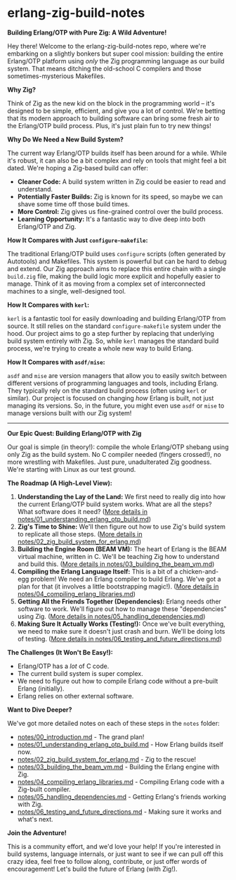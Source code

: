 # erlang-zig-build-notes

**Building Erlang/OTP with Pure Zig: A Wild Adventure!**

Hey there! Welcome to the erlang-zig-build-notes repo, where we're embarking on a slightly bonkers but super cool mission: building the entire Erlang/OTP platform using *only* the Zig programming language as our build system. That means ditching the old-school C compilers and those sometimes-mysterious Makefiles.

**Why Zig?**

Think of Zig as the new kid on the block in the programming world – it's designed to be simple, efficient, and give you a lot of control. We're betting that its modern approach to building software can bring some fresh air to the Erlang/OTP build process. Plus, it's just plain fun to try new things!

**Why Do We Need a New Build System?**

The current way Erlang/OTP builds itself has been around for a while. While it's robust, it can also be a bit complex and rely on tools that might feel a bit dated. We're hoping a Zig-based build can offer:

* **Cleaner Code:** A build system written in Zig could be easier to read and understand.
* **Potentially Faster Builds:** Zig is known for its speed, so maybe we can shave some time off those build times.
* **More Control:** Zig gives us fine-grained control over the build process.
* **Learning Opportunity:** It's a fantastic way to dive deep into both Erlang/OTP and Zig.

**How It Compares with Just `configure-makefile`:**

The traditional Erlang/OTP build uses `configure` scripts (often generated by Autotools) and Makefiles. This system is powerful but can be hard to debug and extend. Our Zig approach aims to replace this entire chain with a single `build.zig` file, making the build logic more explicit and hopefully easier to manage. Think of it as moving from a complex set of interconnected machines to a single, well-designed tool.

**How It Compares with `kerl`:**

`kerl` is a fantastic tool for easily downloading and building Erlang/OTP from source. It still relies on the standard `configure-makefile` system under the hood. Our project aims to go a step further by replacing that underlying build system entirely with Zig. So, while `kerl` manages the standard build process, we're trying to create a whole new way to build Erlang.

**How It Compares with `asdf/mise`:**

`asdf` and `mise` are version managers that allow you to easily switch between different versions of programming languages and tools, including Erlang. They typically rely on the standard build process (often using `kerl` or similar). Our project is focused on changing *how* Erlang is built, not just managing its versions. So, in the future, you might even use `asdf` or `mise` to manage versions built with our Zig system!

---

**Our Epic Quest: Building Erlang/OTP with Zig**

Our goal is simple (in theory!): compile the whole Erlang/OTP shebang using only Zig as the build system. No C compiler needed (fingers crossed!), no more wrestling with Makefiles. Just pure, unadulterated Zig goodness. We're starting with Linux as our test ground.

**The Roadmap (A High-Level View):**

1.  **Understanding the Lay of the Land:** We first need to really dig into how the current Erlang/OTP build system works. What are all the steps? What software does it need? ([More details in notes/01_understanding_erlang_otp_build.md](notes/01_understanding_erlang_otp_build.md))
2.  **Zig's Time to Shine:** We'll then figure out how to use Zig's build system to replicate all those steps. ([More details in notes/02_zig_build_system_for_erlang.md](notes/02_zig_build_system_for_erlang.md))
3.  **Building the Engine Room (BEAM VM):** The heart of Erlang is the BEAM virtual machine, written in C. We'll be teaching Zig how to understand and build this. ([More details in notes/03_building_the_beam_vm.md](notes/03_building_the_beam_vm.md))
4.  **Compiling the Erlang Language Itself:** This is a bit of a chicken-and-egg problem! We need an Erlang compiler to build Erlang. We've got a plan for that (it involves a little bootstrapping magic!). ([More details in notes/04_compiling_erlang_libraries.md](notes/04_compiling_erlang_libraries.md))
5.  **Getting All the Friends Together (Dependencies):** Erlang needs other software to work. We'll figure out how to manage these "dependencies" using Zig. ([More details in notes/05_handling_dependencies.md](notes/05_handling_dependencies.md))
6.  **Making Sure It Actually Works (Testing!):** Once we've built everything, we need to make sure it doesn't just crash and burn. We'll be doing lots of testing. ([More details in notes/06_testing_and_future_directions.md](notes/06_testing_and_future_directions.md))

**The Challenges (It Won't Be Easy!):**

* Erlang/OTP has a *lot* of C code.
* The current build system is super complex.
* We need to figure out how to compile Erlang code without a pre-built Erlang (initially).
* Erlang relies on other external software.

**Want to Dive Deeper?**

We've got more detailed notes on each of these steps in the `notes` folder:

* [notes/00_introduction.md](notes/00_introduction.md) - The grand plan!
* [notes/01_understanding_erlang_otp_build.md](notes/01_understanding_erlang_otp_build.md) - How Erlang builds itself now.
* [notes/02_zig_build_system_for_erlang.md](notes/02_zig_build_system_for_erlang.md) - Zig to the rescue!
* [notes/03_building_the_beam_vm.md](notes/03_building_the_beam_vm.md) - Building the Erlang engine with Zig.
* [notes/04_compiling_erlang_libraries.md](notes/04_compiling_erlang_libraries.md) - Compiling Erlang code with a Zig-built compiler.
* [notes/05_handling_dependencies.md](notes/05_handling_dependencies.md) - Getting Erlang's friends working with Zig.
* [notes/06_testing_and_future_directions.md](notes/06_testing_and_future_directions.md) - Making sure it works and what's next.

**Join the Adventure!**

This is a community effort, and we'd love your help! If you're interested in build systems, language internals, or just want to see if we can pull off this crazy idea, feel free to follow along, contribute, or just offer words of encouragement! Let's build the future of Erlang (with Zig!).
